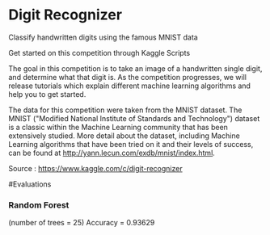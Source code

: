 # Digit Recognizer


Classify handwritten digits using the famous MNIST data

Get started on this competition through Kaggle Scripts

The goal in this competition is to take an image of a handwritten single digit, and determine what that digit is.  As the competition progresses, we will release tutorials which explain different machine learning algorithms and help you to get started.


The data for this competition were taken from the MNIST dataset. The MNIST ("Modified National Institute of Standards and Technology") dataset is a classic within the Machine Learning community that has been extensively studied.  More detail about the dataset, including Machine Learning algorithms that have been tried on it and their levels of success, can be found at http://yann.lecun.com/exdb/mnist/index.html.

Source : https://www.kaggle.com/c/digit-recognizer

#Evaluations
<h3>Random Forest</h3>
(number of trees = 25)
Accuracy = 0.93629
